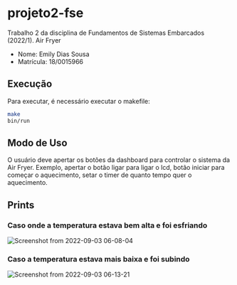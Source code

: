 # projeto2-fse

Trabalho 2 da disciplina de Fundamentos de Sistemas Embarcados (2022/1). Air Fryer

- Nome: Emily Dias Sousa
- Matrícula: 18/0015966

## Execução

Para executar, é necessário executar o makefile:

```bash
make
bin/run
```

## Modo de Uso

O usuário deve apertar os botões da dashboard para controlar o sistema da Air Fryer. Exemplo, apertar o botão ligar para ligar o lcd, botão iniciar para começar o aquecimento, setar o timer de quanto tempo quer o aquecimento.

## Prints

### Caso onde a temperatura estava bem alta e foi esfriando

![Screenshot from 2022-09-03 06-08-04](https://user-images.githubusercontent.com/52640974/188264028-0907b899-4614-464d-8940-b94582754feb.png)


### Caso a temperatura estava mais baixa e foi subindo

![Screenshot from 2022-09-03 06-13-21](https://user-images.githubusercontent.com/52640974/188264154-965c910c-1da8-40e7-bec3-e2e943705b95.png)
